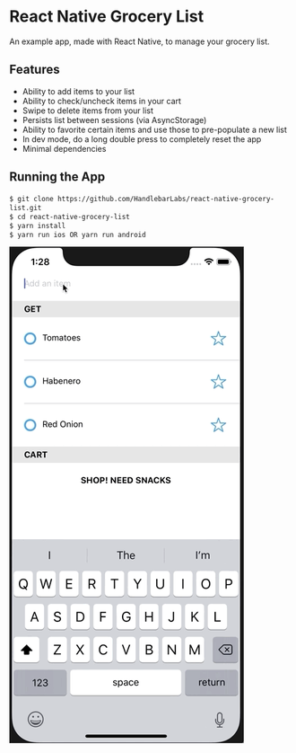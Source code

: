 # React Native Grocery List

An example app, made with React Native, to manage your grocery list.

## Features

- Ability to add items to your list
- Ability to check/uncheck items in your cart
- Swipe to delete items from your list
- Persists list between sessions (via AsyncStorage)
- Ability to favorite certain items and use those to pre-populate a new list
- In dev mode, do a long double press to completely reset the app
- Minimal dependencies

## Running the App

```
$ git clone https://github.com/HandlebarLabs/react-native-grocery-list.git
$ cd react-native-grocery-list
$ yarn install
$ yarn run ios OR yarn run android
```

![Demo](./assets/demo.gif)
